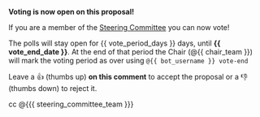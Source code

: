<!-- ##bot-voting-marker## -->
**Voting is now open on this proposal!**

If you are a member of the [Steering Committee](https://github.com/publiccodeyml/publiccode.yml/blob/main/governance/charter.md#steering-committee-publiccodeymlsteering-committee) you can now vote!

The polls will stay open for {{ vote_period_days }} days, until **{{ vote_end_date }}**.
At the end of that period the Chair (@{{ chair_team }}) will mark the voting period as over using `@{{ bot_username }} vote-end`

Leave a :+1: (thumbs up) **on this comment** to accept the proposal or a :-1: (thumbs down) to reject it.

cc @{{{ steering_committee_team }}}
